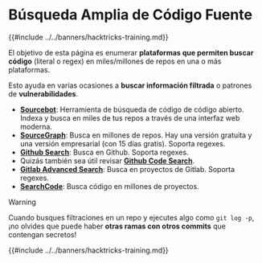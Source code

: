 # Búsqueda Amplia de Código Fuente

{{#include ../../banners/hacktricks-training.md}}

El objetivo de esta página es enumerar **plataformas que permiten buscar código** (literal o regex) en miles/millones de repos en una o más plataformas.

Esto ayuda en varias ocasiones a **buscar información filtrada** o patrones de **vulnerabilidades**.

- [**Sourcebot**](https://www.sourcebot.dev/): Herramienta de búsqueda de código de código abierto. Indexa y busca en miles de tus repos a través de una interfaz web moderna.
- [**SourceGraph**](https://sourcegraph.com/search): Busca en millones de repos. Hay una versión gratuita y una versión empresarial (con 15 días gratis). Soporta regexes.
- [**Github Search**](https://github.com/search): Busca en Github. Soporta regexes.
- Quizás también sea útil revisar [**Github Code Search**](https://cs.github.com/).
- [**Gitlab Advanced Search**](https://docs.gitlab.com/ee/user/search/advanced_search.html): Busca en proyectos de Gitlab. Soporta regexes.
- [**SearchCode**](https://searchcode.com/): Busca código en millones de proyectos.

> [!WARNING]
> Cuando busques filtraciones en un repo y ejecutes algo como `git log -p`, ¡no olvides que puede haber **otras ramas con otros commits** que contengan secretos!

{{#include ../../banners/hacktricks-training.md}}
